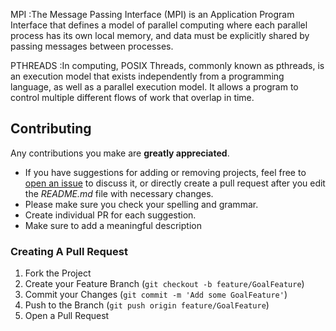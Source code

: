 

MPI :The Message Passing Interface (MPI) is an Application Program Interface that defines a model of parallel computing where each parallel process has its own local memory, and data must be explicitly shared by passing messages between processes.

PTHREADS :In computing, POSIX Threads, commonly known as pthreads, is an execution model that exists independently from a programming language, as well as a parallel execution model. It allows a program to control multiple different flows of work that overlap in time.



## Contributing

Any contributions you make are **greatly appreciated**.

* If you have suggestions for adding or removing projects, feel free
  to [open an issue](https://github.com/ZeadShalaby/Machine_Learning_Project/issues/new) to discuss it, or directly
  create a pull request after you edit the *README.md* file with necessary changes.
* Please make sure you check your spelling and grammar.
* Create individual PR for each suggestion.
* Make sure to add a meaningful description

### Creating A Pull Request

1. Fork the Project
2. Create your Feature Branch (`git checkout -b feature/GoalFeature`)
3. Commit your Changes (`git commit -m 'Add some GoalFeature'`)
4. Push to the Branch (`git push origin feature/GoalFeature`)
5. Open a Pull Request

